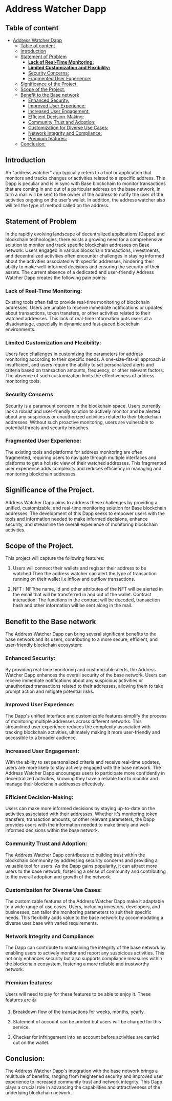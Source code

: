 
# Address Watcher Dapp

## Table of content
- [Address Watcher Dapp](#address-watcher-dapp)
  - [Table of content](#table-of-content)
  - [Introduction](#introduction)
  - [Statement of Problem](#statement-of-problem)
    - [**Lack of Real-Time Monitoring:**](#lack-of-real-time-monitoring)
    - [**Limited Customization and Flexibility:**](#limited-customization-and-flexibility)
    - [Security Concerns:](#security-concerns)
    - [Fragmented User Experience:](#fragmented-user-experience)
  - [Significance  of the Project.](#significance--of-the-project)
  - [Scope of the Project.](#scope-of-the-project)
  - [Benefit to the Base network](#benefit-to-the-base-network)
    - [Enhanced Security:](#enhanced-security)
    - [Improved User Experience:](#improved-user-experience)
    - [Increased User Engagement:](#increased-user-engagement)
    - [Efficient Decision-Making:](#efficient-decision-making)
    - [Community Trust and Adoption:](#community-trust-and-adoption)
    - [Customization for Diverse Use Cases:](#customization-for-diverse-use-cases)
    - [Network Integrity and Compliance:](#network-integrity-and-compliance)
    - [Premium features:](#premium-features)
  - [Conclusion:](#conclusion)

## Introduction

An "address watcher" app typically refers to a tool or application that monitors and tracks changes or activities related to a specific address. This Dapp is peculiar  and is in sync with Base blockchain to monitor transactions that are coming in and out of a particular address on the base network, in turn a mail will be sent to the owner of the address to notify the user of the activities ongoing on the user’s wallet. In addition, the address watcher also will tell the type of method called on the address.

## Statement of Problem
In the rapidly evolving landscape of decentralized applications (Dapps) and blockchain technologies, there exists a growing need for a comprehensive solution to monitor and track specific blockchain addresses on Base network. Users engaged in various blockchain transactions, investments, and decentralized activities often encounter challenges in staying informed about the activities associated with specific addresses, hindering their ability to make well-informed decisions and ensuring the security of their assets.
The current absence of a dedicated and user-friendly Address Watcher Dapp creates the following pain points:

### **Lack of Real-Time Monitoring:** 

Existing tools often fail to provide real-time monitoring of blockchain addresses. Users are unable to receive immediate notifications or updates about transactions, token transfers, or other activities related to their watched addresses. This lack of real-time information puts users at a disadvantage, especially in dynamic and fast-paced blockchain environments.
### **Limited Customization and Flexibility:**

 Users face challenges in customizing the parameters for address monitoring according to their specific needs. A one-size-fits-all approach is insufficient, and users require the ability to set personalized alerts and criteria based on transaction amounts, frequency, or other relevant factors. The absence of such customization limits the effectiveness of address monitoring tools.
### Security Concerns: 
Security is a paramount concern in the blockchain space. Users currently lack a robust and user-friendly solution to actively monitor and be alerted about any suspicious or unauthorized activities related to their blockchain addresses. Without such proactive monitoring, users are vulnerable to potential threats and security breaches.
### Fragmented User Experience: 

The existing tools and platforms for address monitoring are often fragmented, requiring users to navigate through multiple interfaces and platforms to get a holistic view of their watched addresses. This fragmented user experience adds complexity and reduces efficiency in managing and monitoring blockchain addresses.

## Significance  of the Project.

Address Watcher Dapp aims to address these challenges by providing a unified, customizable, and real-time monitoring solution for Base blockchain addresses. The development of this Dapp seeks to empower users with the tools and information needed to make informed decisions, enhance security, and streamline the overall experience of monitoring blockchain activities.



## Scope of the Project.

This project will capture the following features:
 1. Users will connect their wallets and register their address to be watched.Then the address watcher can alert the type of transaction running on their wallet i.e inflow and outflow transactions.

2. NFT : NFTthe name, Id and other attributes of the NFT will be alerted in the email that will be transferred in and out of the wallet.
Contract interaction: The functions in the contract will be decoded, transaction hash and other information will be sent along in the mail.

## Benefit to the Base network

The Address Watcher Dapp can bring several significant benefits to the base network and its users, contributing to a more secure, efficient, and user-friendly blockchain ecosystem:

### Enhanced Security: 

By providing real-time monitoring and customizable alerts, the Address Watcher Dapp enhances the overall security of the base network. Users can receive immediate notifications about any suspicious activities or unauthorized transactions related to their addresses, allowing them to take prompt action and mitigate potential risks.
### Improved User Experience:

 The Dapp's unified interface and customizable features simplify the process of monitoring multiple addresses across different networks. This streamlined user experience reduces the complexity associated with tracking blockchain activities, ultimately making it more user-friendly and accessible to a broader audience.
### Increased User Engagement: 

With the ability to set personalized criteria and receive real-time updates, users are more likely to stay actively engaged with the base network. The Address Watcher Dapp encourages users to participate more confidently in decentralized activities, knowing they have a reliable tool to monitor and manage their blockchain addresses effectively.
### Efficient Decision-Making: 

Users can make more informed decisions by staying up-to-date on the activities associated with their addresses. Whether it's monitoring token transfers, transaction amounts, or other relevant parameters, the Dapp provides users with the information needed to make timely and well-informed decisions within the base network.
### Community Trust and Adoption:

 The Address Watcher Dapp contributes to building trust within the blockchain community by addressing security concerns and providing a valuable tool for users. As the Dapp gains popularity, it can attract more users to the base network, fostering a sense of community and contributing to the overall adoption and growth of the network.
### Customization for Diverse Use Cases:

 The customizable features of the Address Watcher Dapp make it adaptable to a wide range of use cases. Users, including investors, developers, and businesses, can tailor the monitoring parameters to suit their specific needs. This flexibility adds value to the base network by accommodating a diverse user base with varied requirements.
### Network Integrity and Compliance:

 The Dapp can contribute to maintaining the integrity of the base network by enabling users to actively monitor and report any suspicious activities. This not only enhances security but also supports compliance measures within the blockchain ecosystem, fostering a more reliable and trustworthy network.

### Premium features:

Users will  need to pay for these features to be able to enjoy it. These features are 👍

1. Breakdown flow of the transactions for weeks, months, yearly.

2. Statement of account can be printed but users will be charged for this service.

3. Checker for infringement into an account before activities are carried out on the wallet.

## Conclusion: 

The Address Watcher Dapp's integration with the base network brings a multitude of benefits, ranging from heightened security and improved user experience to increased community trust and network integrity. This Dapp plays a crucial role in advancing the capabilities and attractiveness of the underlying blockchain network.

